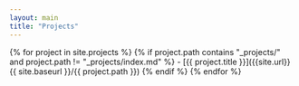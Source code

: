 ```yaml
---
layout: main
title: "Projects"
---
```


{% for project in site.projects %}
  {% if project.path contains "_projects/" and project.path != "_projects/index.md" %}
    - [{{ project.title }}]({{site.url}}{{ site.baseurl }}/{{ project.path }})
  {% endif %}
{% endfor %}
